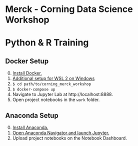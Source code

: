 # Merck - Corning Data Science Workshop
# Python & R Training

## Docker Setup
0. [Install Docker.](https://docs.docker.com/get-docker/)
0. [Additional setup for WSL 2 on Windows](https://docs.docker.com/docker-for-windows/wsl/)
1. ```$ cd path/to/corning_merck_workshop```
2. ```$ docker-compose up```
3. Navigate to Jupyter Lab at http://localhost:8888.
4. Open project notebooks in the `work` folder.

## Anaconda Setup
0. [Install Anaconda.](https://docs.anaconda.com/anaconda/install/index.html)
1. [Open Anaconda Navigator and launch Jupyter.](https://docs.anaconda.com/anaconda/user-guide/getting-started/#run-python-in-a-jupyter-notebook)
2. Upload project notebooks on the Notebook Dashboard.